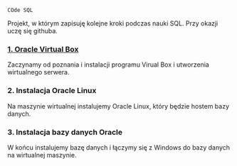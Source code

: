     COde SQL

Projekt, w którym zapisuję kolejne kroki podczas nauki SQL. Przy okazji uczę się githuba.

### [1. Oracle Virtual Box](posty/01_oracle_virtual_box.md)
Zaczynamy od poznania i instalacji programu Virual Box i utworzenia wirtualnego serwera.
### 2. Instalacja Oracle Linux
Na maszynie wirtualnej instalujemy Oracle Linux, który będzie hostem bazy danych.
### 3. Instalacja bazy danych Oracle
W końcu instalujemy bazę danych i łączymy się z Windows do bazy danych na wirtualnej maszynie.
